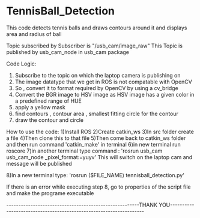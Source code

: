 # TennisBall_Detection
This code detects tennis balls and draws contours around it and displays area and radius of ball

Topic subscribed by Subscriber is "/usb_cam/image_raw"
This Topic is published by usb_cam_node in usb_cam package

Code Logic:
1) Subscribe to the topic on which the laptop camera is publishing on
2) The image datatype that we get in ROS is not compatable with OpenCV
3) So , convert it to format required by OpenCV by using a cv_bridge
4) Convert the BGR image to HSV image as HSV image has a given color in a predefined range of HUE
5) apply a yellow mask
6) find contours , contour area , smallest fitting circle for the contour
7) draw the contour and circle

How to use the code:
1)Install ROS
2)Create catkin_ws
3)In src folder create a file
4)Then clone this to that file
5)Then come back to catkin_ws folder and then run command 'catkin_make' in terminal
6)in new terminal run roscore
7)in another terminal type command :
                      'rosrun usb_cam usb_cam_node _pixel_format:=yuyv'
  This will switch on the laptop cam and message will be published 

8)In a new terminal type:
                      'rosrun ($FILE_NAME)  tennisball_detection.py'
                      

If there is an error while executing step 8, go to properties of the script file and make the programe executable


-------------------------------------------------------THANK YOU-------------------------------------------------------------------
